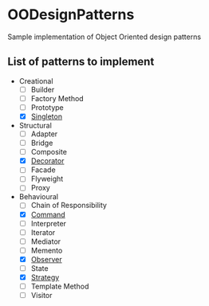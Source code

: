 # OODesignPatterns

Sample implementation of Object Oriented design patterns

## List of patterns to implement

* Creational
  * [ ] Builder
  * [ ] Factory Method
  * [ ] Prototype
  * [x] [Singleton](singleton.java)
* Structural
  * [ ] Adapter
  * [ ] Bridge
  * [ ] Composite
  * [x] [Decorator](decorator.java)
  * [ ] Facade
  * [ ] Flyweight
  * [ ] Proxy
* Behavioural
  * [ ] Chain of Responsibility
  * [x] [Command](command.java)
  * [ ] Interpreter
  * [ ] Iterator
  * [ ] Mediator
  * [ ] Memento
  * [x] [Observer](observer.java)
  * [ ] State
  * [x] [Strategy](strategy.java)
  * [ ] Template Method
  * [ ] Visitor
